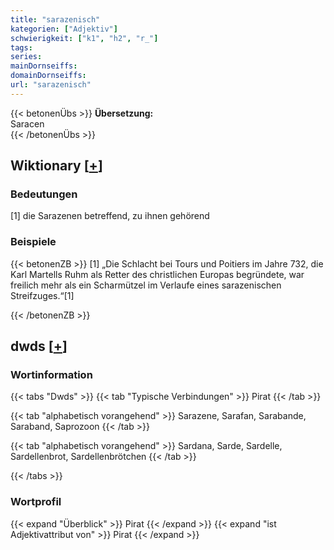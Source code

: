 ```yaml
---
title: "sarazenisch"
kategorien: ["Adjektiv"]
schwierigkeit: ["k1", "h2", "r_"]
tags:
series:
mainDornseiffs:
domainDornseiffs:
url: "sarazenisch"
---
```


{{< betonenÜbs >}}
**Übersetzung:**  
Saracen  
{{< /betonenÜbs >}}

## Wiktionary [[+](https://de.wiktionary.org/wiki/sarazenisch)]

### Bedeutungen
[1] die Sarazenen betreffend, zu ihnen gehörend  

### Beispiele
{{< betonenZB >}}
[1] „Die Schlacht bei Tours und Poitiers im Jahre 732, die Karl Martells Ruhm als Retter des christlichen Europas begründete, war freilich mehr als ein Scharmützel im Verlaufe eines sarazenischen Streifzuges.“[1]  

{{< /betonenZB >}}


## dwds [[+](https://www.dwds.de/wb/sarazenisch)]

### Wortinformation
{{< tabs "Dwds" >}}
{{< tab "Typische Verbindungen" >}}
Pirat
{{< /tab >}}

{{< tab "alphabetisch vorangehend" >}}
Sarazene, Sarafan, Sarabande, Saraband, Saprozoon
{{< /tab >}}

{{< tab "alphabetisch vorangehend" >}}
Sardana, Sarde, Sardelle, Sardellenbrot, Sardellenbrötchen
{{< /tab >}}

{{< /tabs >}}

### Wortprofil
{{< expand "Überblick" >}} Pirat {{< /expand >}}
{{< expand "ist Adjektivattribut von" >}} Pirat {{< /expand >}}

